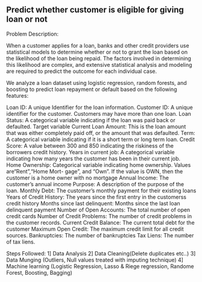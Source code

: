 ## Predict whether customer is eligible for giving loan or not
Problem Description:

When a customer applies for a loan, banks and other credit providers use statistical models to determine whether or not to grant the loan 
based on the likelihood of the loan being repaid. The factors involved in determining this likelihood are complex, and extensive 
statistical analysis and modeling are required to predict the outcome for each individual case.

We analyze a loan dataset using logistic regression, random forests, and boosting to predict loan repayment or default 
based on the following features:

Loan ID: A unique Identifier for the loan information.
Customer ID: A unique identifier for the customer. Customers may have more than one loan.
Loan Status: A categorical variable indicating if the loan was paid back or defaulted. Target variable
Current Loan Amount: This is the loan amount that was either completely paid off, or the amount that was defaulted.
Term: A categorical variable indicating if it is a short term or long term loan.
Credit Score: A value between 300 and 850 indicating the riskiness of the borrowers credit history.
Years in current job: A categorical variable indicating how many years the customer has been in their current job.
Home Ownership: Categorical variable indicating home ownership. Values are“Rent”,“Home Mort- gage”, and “Own”. If the value is OWN, then the customer is a home owner with no mortgage
Annual Income: The customer’s annual income
Purpose: A description of the purpose of the loan.
Monthly Debt: The customer’s monthly payment for their existing loans
Years of Credit History: The years since the first entry in the customerss credit history
Months since last delinquent: Months since the last loan delinquent payment
Number of Open Accounts: The total number of open credit cards
Number of Credit Problems: The number of credit problems in the customer records.
Current Credit Balance: The current total debt for the customer
Maximum Open Credit: The maximum credit limit for all credit sources.
Bankruptcies: The number of bankruptcies
Tax Liens: The number of tax liens.

Steps Followed:
1] Data Analysis
2] Data Cleaning(Delete duplicates etc..)
3] Data Munging (Outliers, Null values treated with imputing technique)
4] Machine learning (Logistic Regression, Lasso & Riege regression, Randome Forest, Boosting, Bagging)
